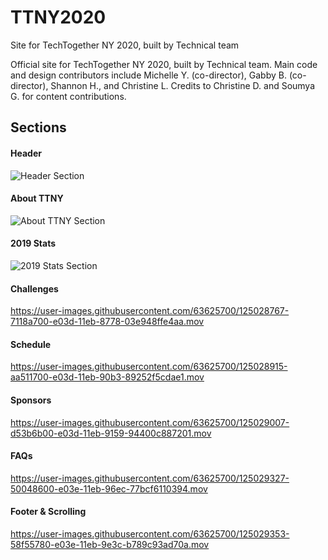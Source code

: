 # TTNY2020
Site for TechTogether NY 2020, built by Technical team

Official site for TechTogether NY 2020, built by Technical team. Main code and design contributors include Michelle Y. (co-director), Gabby B. (co-director), Shannon H., and Christine L. Credits to Christine D. and Soumya G. for content contributions.

## Sections

#### Header
![Header Section](https://user-images.githubusercontent.com/63625700/125028427-d9b35400-e03c-11eb-885e-7779cc57d5d1.png)

#### About TTNY
![About TTNY Section](https://user-images.githubusercontent.com/63625700/125028462-eb94f700-e03c-11eb-9331-c3ca47736704.png)

#### 2019 Stats
![2019 Stats Section](https://user-images.githubusercontent.com/63625700/125028484-f6e82280-e03c-11eb-8604-d6d7aa11b5de.png)

#### Challenges
https://user-images.githubusercontent.com/63625700/125028767-7118a700-e03d-11eb-8778-03e948ffe4aa.mov

#### Schedule
https://user-images.githubusercontent.com/63625700/125028915-aa511700-e03d-11eb-90b3-89252f5cdae1.mov

#### Sponsors
https://user-images.githubusercontent.com/63625700/125029007-d53b6b00-e03d-11eb-9159-94400c887201.mov

#### FAQs

https://user-images.githubusercontent.com/63625700/125029327-50048600-e03e-11eb-96ec-77bcf6110394.mov

#### Footer & Scrolling
https://user-images.githubusercontent.com/63625700/125029353-58f55780-e03e-11eb-9e3c-b789c93ad70a.mov







